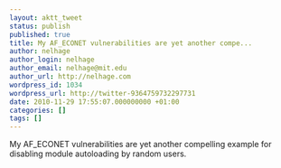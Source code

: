 ```yaml
---
layout: aktt_tweet
status: publish
published: true
title: My AF_ECONET vulnerabilities are yet another compe...
author: nelhage
author_login: nelhage
author_email: nelhage@mit.edu
author_url: http://nelhage.com
wordpress_id: 1034
wordpress_url: http://twitter-9364759732297731
date: 2010-11-29 17:55:07.000000000 +01:00
categories: []
tags: []
---
```

My AF_ECONET vulnerabilities are yet another compelling example for disabling module autoloading by random users.
